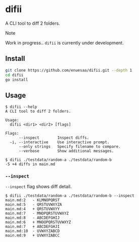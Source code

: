# difii
A CLI tool to diff 2 folders.

> [!Note]
> Work in progress.. `difii` is currently under development.

## Install
```bash
git clone https://github.com/enuesaa/difii.git --depth 1
cd difii
go install
```

## Usage
```console
$ difii --help
A CLI tool to diff 2 folders.

Usage:
  difii <dir1> <dir2> [flags]

Flags:
      --inspect        Inspect diffs.
  -i, --interactive    Use interactive prompt.
      --only strings   Specify filename to compare.
      --verbose        Show additional messages.
```
```console
$ difii ./testdata/random-a ./testdata/random-b
-5 +4 diffs in main.md
```

### `--inspect`
`--inspect` flag shows diff detail.
```console
$ difii ./testdata/random-a ./testdata/random-b --inspect
main.md:2   - KLMNOPQRST
main.md:5   - QRSTUVWXYZA
main.md:4   + QRSTUVWXYY
main.md:7   - MNOPQRSTUVWXYZ
main.md:8   - ABCDEFGHIJ
main.md:6   + MNOOPQRSTUVWXYZ
main.md:7   + ABCDEFGHJI
main.md:10  - UVWXYZABCD
main.md:9   + UVWXYZABCC
```
